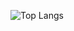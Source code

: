 ![Top Langs](https://github-readme-stats.vercel.app/api/top-langs/?username=DozenLimeStone&theme=tokyonight)
